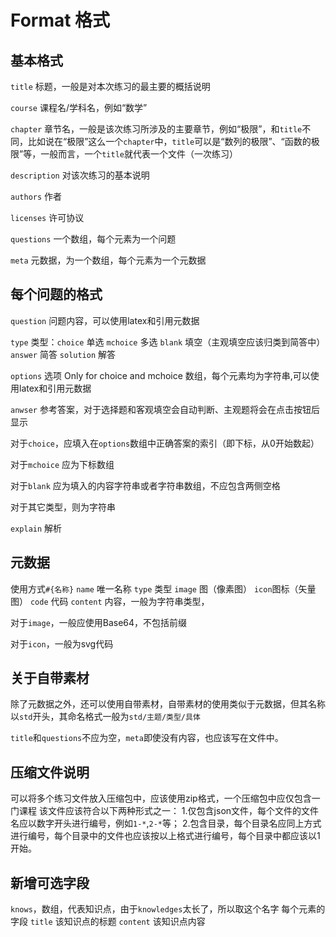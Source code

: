# Format 格式

## 基本格式
`title` 标题，一般是对本次练习的最主要的概括说明

`course` 课程名/学科名，例如“数学”

`chapter` 章节名，一般是该次练习所涉及的主要章节，例如“极限”，和`title`不同，比如说在“极限”这么一个`chapter`中，`title`可以是“数列的极限”、“函数的极限”等，一般而言，一个`title`就代表一个文件（一次练习）

`description` 对该次练习的基本说明

`authors` 作者

`licenses` 许可协议

`questions` 一个数组，每个元素为一个问题

`meta` 元数据，为一个数组，每个元素为一个元数据

## 每个问题的格式
`question` 问题内容，可以使用latex和引用元数据

`type` 类型：`choice` 单选 `mchoice` 多选 `blank` 填空（主观填空应该归类到简答中） `answer` 简答 `solution` 解答

`options` 选项 Only for choice and mchoice
数组，每个元素均为字符串,可以使用latex和引用元数据

`anwser` 参考答案，对于选择题和客观填空会自动判断、主观题将会在点击按钮后显示

对于`choice`，应填入在`options`数组中正确答案的索引（即下标，从0开始数起）

对于`mchoice` 应为下标数组

对于`blank` 应为填入的内容字符串或者字符串数组，不应包含两侧空格

对于其它类型，则为字符串

`explain` 解析

## 元数据
使用方式`#{名称}`
`name` 唯一名称
`type` 类型 `image` 图（像素图） `icon`图标（矢量图） `code` 代码
`content` 内容，一般为字符串类型，

对于`image`，一般应使用Base64，不包括前缀

对于`icon`，一般为svg代码

## 关于自带素材
除了元数据之外，还可以使用自带素材，自带素材的使用类似于元数据，但其名称以`std`开头，其命名格式一般为`std/主题/类型/具体`

`title`和`questions`不应为空，`meta`即使没有内容，也应该写在文件中。

## 压缩文件说明
可以将多个练习文件放入压缩包中，应该使用zip格式，一个压缩包中应仅包含一门课程
该文件应该符合以下两种形式之一：
1.仅包含json文件，每个文件的文件名应以数字开头进行编号，例如`1-*`,`2-*`等；
2.包含目录，每个目录名应同上方式进行编号，每个目录中的文件也应该按以上格式进行编号，每个目录中都应该以1开始。

## 新增可选字段
`knows`，数组，代表知识点，由于`knowledges`太长了，所以取这个名字
每个元素的字段
`title` 该知识点的标题
`content` 该知识点内容
